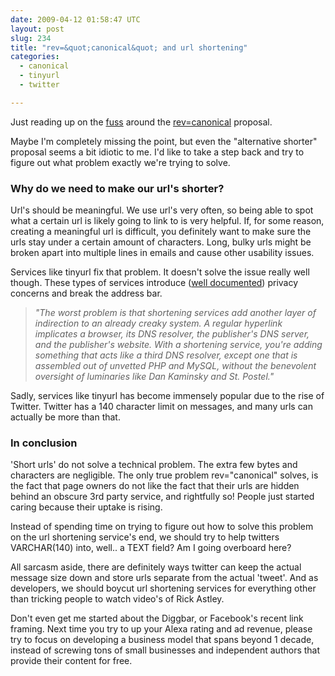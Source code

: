 ```yaml
---
date: 2009-04-12 01:58:47 UTC
layout: post
slug: 234
title: "rev=&quot;canonical&quot; and url shortening"
categories:
  - canonical
  - tinyurl
  - twitter

---
```

<p>Just reading up on the <a href="http://benramsey.com/archives/summarizing-my-revcanonical-argument/">fuss</a> around the <a href="http://revcanonical.appspot.com/">rev=canonical</a> proposal.</p>

<p>Maybe I'm completely missing the point, but even the "alternative shorter" proposal seems a bit idiotic to me. I'd like to take a step back and try to figure out what problem exactly we're trying to solve.</p>

<h3>Why do we need to make our url's shorter?</h3>

<p>Url's should be meaningful. We use url's very often, so being able to spot what a certain url is likely going to link to is very helpful. If, for some reason, creating a meaningful url is difficult, you definitely want to make sure the urls stay under a certain amount of characters. Long, bulky urls might be broken apart into multiple lines in emails and cause other usability issues.</p>

<p>Services like tinyurl fix that problem. It doesn't solve the issue really well though. These types of services introduce (<a href="http://joshua.schachter.org/2009/04/on-url-shorteners.html">well documented</a>) privacy concerns and break the address bar.</p>

<blockquote style="font-style: italic"><p>"The worst problem is that shortening services add another layer of indirection to an already creaky system. A regular hyperlink implicates a browser, its DNS resolver, the publisher's DNS server, and the publisher's website. With a shortening service, you're adding something that acts like a third DNS resolver, except one that is assembled out of unvetted PHP and MySQL, without the benevolent oversight of luminaries like Dan Kaminsky and St. Postel."</p></blockquote>

<p>Sadly, services like tinyurl has become immensely popular due to the rise of Twitter. Twitter has a 140 character limit on messages, and many urls can actually be more than that.</p>

<h3>In conclusion</h3>

<p>'Short urls' do not solve a technical problem. The extra few bytes and characters are negligible. The only true problem rev="canonical" solves, is the fact that page owners do not like the fact that their urls are hidden behind an obscure 3rd party service, and rightfully so! People just started caring because their uptake is rising.</p>

<p>Instead of spending time on trying to figure out how to solve this problem on the url shortening service's end, we should try to help twitters VARCHAR(140) into, well.. a TEXT field? Am I going overboard here?</p>

<p>All sarcasm aside, there are definitely ways twitter can keep the actual message size down and store urls separate from the actual 'tweet'. And as developers, we should boycut url shortening services for everything other than tricking people to watch video's of Rick Astley.</p>

<p>Don't even get me started about the Diggbar, or Facebook's recent link framing. Next time you try to up your Alexa rating and ad revenue, please try to focus on developing a business model that spans beyond 1 decade, instead of screwing tons of small businesses and independent authors that provide their content for free.</p>